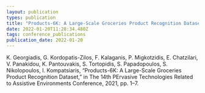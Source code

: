 ```yaml
---
layout: publication
types: publication
title: "Products-6K: A Large-Scale Groceries Product Recognition Dataset"
date: 2022-01-20T11:28:34.480Z
tags: conference_publications
publication_date: 2022-01-20
---
```

<!--StartFragment-->

K. Georgiadis, G. Kordopatis-Zilos, F. Kalaganis, P. Migkotzidis, E. Chatzilari, V. Panakidou, K. Pantouvakis, S. Tortopidis, S. Papadopoulos, S. Nikolopoulos, I. Kompatsiaris, “Products-6K: A Large-Scale Groceries Product Recognition Dataset,” in The 14th PErvasive Technologies Related to Assistive Environments Conference, 2021, pp. 1–7.

<!--EndFragment-->